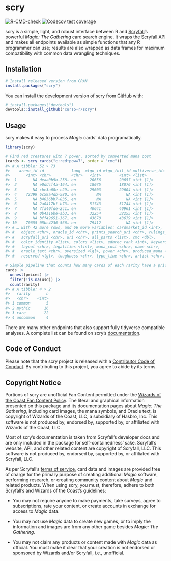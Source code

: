 
<!-- README.md is generated from README.Rmd. Please edit that file -->

# scry

<!-- badges: start -->

[![R-CMD-check](https://github.com/curso-r/scry/workflows/R-CMD-check/badge.svg)](https://github.com/curso-r/scry/actions)
[![Codecov test
coverage](https://codecov.io/gh/curso-r/scry/branch/main/graph/badge.svg)](https://app.codecov.io/gh/curso-r/scry?branch=main)
<!-- badges: end -->

scry is a simple, light, and robust interface between R and
[Scryfall](https://scryfall.com/)’s powerful *Magic: The Gathering* card
search engine. It wraps the [Scryfall
API](https://scryfall.com/docs/api) and makes all endpoints available as
simple functions that any R programmer can use; results are also wrapped
as data frames for maximum compatibility with common data wrangling
techniques.

## Installation

``` r
# Install released version from CRAN
install.packages("scry")
```

You can install the development version of scry from
[GitHub](https://github.com/) with:

``` r
# install.packages("devtools")
devtools::install_github("curso-r/scry")
```

## Usage

scry makes it easy to process *Magic* cards’ data programatically.

``` r
library(scry)

# Find red creatures with 7 power, sorted by converted mana cost
(cards <- scry_cards("c:red+pow=7", order = "cmc"))
#> # A tibble: 52 × 73
#>    arena_id id            lang  mtgo_id mtgo_foil_id multiverse_ids tcgplayer_id
#>       <int> <chr>         <chr>   <int>        <int> <list>                <int>
#>  1       NA deaa0b9b-258… en      20656        20657 <int [1]>             11871
#>  2       NA e0ddcf4a-194… en      18075        18076 <int [1]>             10357
#>  3       NA cbe3a68e-c29… en      29603        29604 <int [1]>             18605
#>  4    72399 6c59a4db-580… en         NA           NA <int [1]>            216652
#>  5       NA b4036bb7-835… en         NA           NA <int [1]>            124134
#>  6       NA 2a0417bf-b73… en      51743        51744 <int [1]>             78745
#>  7       NA 7fa40fde-2c1… en      40641        40961 <int [1]>             46945
#>  8       NA 0b4a16be-ab3… en      32254        32255 <int [1]>             31704
#>  9       NA bff49651-367… en      43678        43679 <int [1]>             58088
#> 10    70655 05bc4236-566… en      79412           NA <int [1]>            207134
#> # … with 42 more rows, and 66 more variables: cardmarket_id <int>,
#> #   object <chr>, oracle_id <chr>, prints_search_uri <chr>, rulings_uri <chr>,
#> #   scryfall_uri <chr>, uri <chr>, all_parts <list>, cmc <dbl>,
#> #   color_identity <list>, colors <list>, edhrec_rank <int>, keywords <list>,
#> #   layout <chr>, legalities <list>, mana_cost <chr>, name <chr>,
#> #   oracle_text <chr>, oversized <lgl>, power <chr>, produced_mana <list>,
#> #   reserved <lgl>, toughness <chr>, type_line <chr>, artist <chr>, …

# Simple pipeline that counts how many cards of each rarity have a price
cards |>
  unnest(prices) |>
  filter(!is.na(usd)) |>
  count(rarity)
#> # A tibble: 4 × 2
#>   rarity       n
#>   <chr>    <int>
#> 1 common       5
#> 2 mythic      16
#> 3 rare        22
#> 4 uncommon     4
```

There are many other endpoints that also support fully tidyverse
compatible analyses. A complete list can be found on scry’s
[documentation](https://curso-r.github.io/scry/).

## Code of Conduct

Please note that the scry project is released with a [Contributor Code
of Conduct](https://curso-r.github.io/scry/CODE_OF_CONDUCT.html). By
contributing to this project, you agree to abide by its terms.

## Copyright Notice

Portions of scry are unofficial Fan Content permitted under the [Wizards
of the Coast Fan Content
Policy](https://company.wizards.com/en/legal/fancontentpolicy). The
literal and graphical information presented on this package and its
documentation pages about *Magic: The Gathering*, including card images,
the mana symbols, and Oracle text, is copyright of Wizards of the Coast,
LLC, a subsidiary of Hasbro, Inc. This software is not produced by,
endorsed by, supported by, or affiliated with Wizards of the Coast, LLC.

Most of scry’s documentation is taken from Scryfall’s developer docs and
are only included in the package for self-containedness’ sake.
Scryfall’s website, API, and other related content are copyright of
Scryfall, LLC. This software is not produced by, endorsed by, supported
by, or affiliated with Scryfall, LLC.

As per Scryfall’s [terms of service](https://scryfall.com/docs/terms),
card data and images are provided free of charge for the primary purpose
of creating additional *Magic* software, performing research, or
creating community content about *Magic* and related products. When
using scry, you must, therefore, adhere to both Scryfall’s and Wizards
of the Coast’s guidelines:

-   You may not require anyone to make payments, take surveys, agree to
    subscriptions, rate your content, or create accounts in exchange for
    access to *Magic* data.

-   You may not use *Magic* data to create new games, or to imply the
    information and images are from any other game besides *Magic: The
    Gathering*.

-   You may not claim any products or content made with *Magic* data as
    official. You must make it clear that your creation is not endorsed
    or sponsored by Wizards and/or Scryfall, i.e., unofficial.
